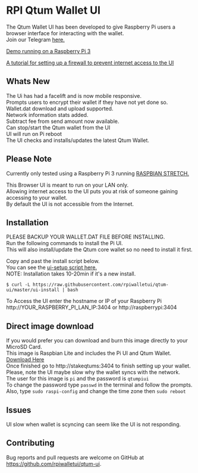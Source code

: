 # RPI Qtum Wallet UI  
The Qtum Wallet UI has been developed to give Raspberry Pi users a browser interface for interacting with the wallet.  
Join our Telegram [here.](https://t.me/joinchat/FvYLc1FTsk6qg_wuN9WF8A)

[Demo running on a Raspberry Pi 3](http://110.145.75.228:5000/)  

[A tutorial for setting up a firewall to prevent internet access to the UI](https://steemit.com/qtum/@trevsadev/raspberry-pi-3-firewall-tutorial-for-the-qtum-pi-user-interface-https-github-com-rpiwalletui-qtum-ui-releases)

## Whats New  
The Ui has had a facelift and is now mobile responsive.  
Prompts users to encrypt their wallet if they have not yet done so.  
Wallet.dat download and upload supported.  
Network information stats added.  
Subtract fee from send amount now available.  
Can stop/start the Qtum wallet from the UI  
UI will run on Pi reboot  
The UI checks and installs/updates the latest Qtum Wallet.  

## Please Note  
Currently only tested using a Raspberry Pi 3 running [RASPBIAN STRETCH.](https://www.raspberrypi.org/downloads/raspbian/)

This Browser UI is meant to run on your LAN only.  
Allowing internet access to the UI puts you at risk of someone gaining accessing to your wallet.  
By default the UI is not accessible from the Internet.  

## Installation  
PLEASE BACKUP YOUR WALLET.DAT FILE BEFORE INSTALLING.  
Run the following commands to install the Pi UI.  
This will also install/update the Qtum core wallet so no need to install it first.   

Copy and past the install script below.  
You can see the [ui-setup script here.](https://github.com/rpiwalletui/qtum-ui/blob/master/ui-install)  
NOTE: Installation takes 10-20min if it's a new install.
```
$ curl -L https://raw.githubusercontent.com/rpiwalletui/qtum-ui/master/ui-install | bash
```
To Access the UI enter the hostname or IP of your Raspberry Pi  
http://YOUR_RASPBERRY_PI_LAN_IP:3404 or http://raspberrypi:3404

## Direct image download
If you would prefer you can download and burn this image directly to your MicroSD Card.  
This image is Raspbian Lite and includes the Pi UI and Qtum Wallet.  
[Download Here](https://www.dropbox.com/s/6al4ooi648gdhu7/qtum_ui_0.3.3_beta.img.zip?dl=1)  
Once finished go to http://stakeqtums:3404 to finish setting up your wallet.  
Please, note the UI maybe slow why the wallet syncs with the network.  
The user for this image is `pi` and the password is `qtumpiui`  
To change the password type `passwd` in the terminal and follow the prompts.  
Also, type `sudo raspi-config` and change the time zone then `sudo reboot`  

## Issues
UI slow when wallet is scyncing can seem like the UI is not responding.  

## Contributing

Bug reports and pull requests are welcome on GitHub at https://github.com/rpiwalletui/qtum-ui.  
